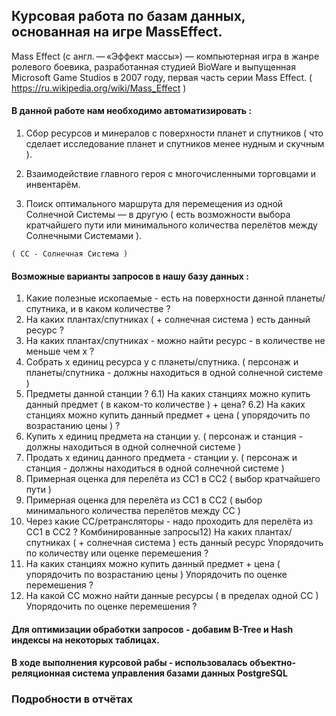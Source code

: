 <h2> Курсовая работа по базам данных, основанная на игре MassEffect. </h2>

Mass Effect (с англ. — «Эффект массы») — компьютерная игра в жанре ролевого боевика, разработанная студией BioWare и выпущенная Microsoft Game Studios в 2007 году, первая часть серии Mass Effect. ( https://ru.wikipedia.org/wiki/Mass_Effect )

<h4> В данной работе нам необходимо автоматизировать : </h4>

  1) Сбор ресурсов и минералов с поверхности планет и спутников ( что сделает исследование планет и спутников менее нудным и  скучным ). 
 
  2) Взаимодействие главного героя с многочисленными торговцами и инвентарём.
  
  3) Поиск оптимального маршрута для перемещения из одной Солнечной Системы — в другую ( есть возможности выбора кратчайшего пути или минимального количества перелётов между Солнечными Системами ).
  
    ( СС - Солнечная Система )
  
<h4>  Возможные варианты запросов в нашу базу данных : </h4>
  
  1) Какие полезные ископаемые - есть на поверхности данной
планеты/спутника, и в каком количестве ?
2) На каких плантах/спутниках ( + солнечная система ) есть данный ресурс ?
3) На каких плантах/спутниках - можно найти ресурс - в количестве не меньше
чем х ?
4) Собрать х единиц ресурса y с планеты/спутника. ( персонаж и
планеты/спутника - должны находиться в одной солнечной системе )
5) Предметы данной станции ?
6.1) На каких станциях можно купить данный предмет ( в каком-то
количестве ) + цена?
6.2) На каких станциях можно купить данный предмет + цена ( упорядочить по
возрастанию цены ) ?
7) Купить х единиц предмета на станции y.
( персонаж и станция - должны находиться в одной солнечной системе )
8) Продать х единиц данного предмета - станции y.
( персонаж и станция - должны находиться в одной солнечной системе )
9) Примерная оценка для перелёта из СС1 в СС2 ( выбор кратчайшего пути )
10) Примерная оценка для перелёта из СС1 в СС2 ( выбор минимального
количества перелётов между СС )
11) Через какие СС/ретрансляторы - надо проходить для перелёта из СС1 в
СС2 ?
Комбинированные запросы12) На каких плантах/спутниках ( + солнечная система ) есть данный ресурс
Упорядочить по количеству или оценке перемешения ?
13) На каких станциях можно купить данный предмет + цена ( упорядочить по
возрастанию цены )
Упорядочить по оценке перемешения ?
12) На какой СС можно найти данные ресурсы ( в пределах одной СС )
Упорядочить по оценке перемешения ?

<h4> Для оптимизации обработки запросов - добавим B-Tree и Hash индексы на некоторых таблицах. </h4>

  <h4> В ходе выполнения курсовой рабы - использовалась объектно-реляционная система управления базами данных PostgreSQL </h4>

<h3> Подробности в отчётах <h3>
